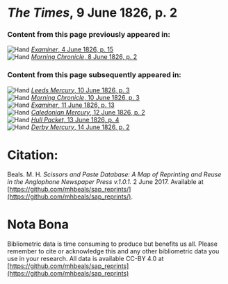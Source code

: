 # *The Times*, 9 June 1826, p. 2  
  
### Content from this page previously appeared in:  
![Hand](http://scissorsandpaste.net/wp-content/uploads/2017/06/smallhandpointer.png) [*Examiner*, 4 June 1826, p. 15](https://mhbeals.github.io/sap_html/Examiner/Examiner-4-June-1826-p-15)  
![Hand](http://scissorsandpaste.net/wp-content/uploads/2017/06/smallhandpointer.png) [*Morning Chronicle*, 8 June 1826, p. 2](https://mhbeals.github.io/sap_html/Morning-Chronicle/Morning-Chronicle-8-June-1826-p-2)  
  
### Content from this page subsequently appeared in:  
![Hand](http://scissorsandpaste.net/wp-content/uploads/2017/06/smallhandpointer.png) [*Leeds Mercury*, 10 June 1826, p. 3](https://mhbeals.github.io/sap_html/Leeds-Mercury/Leeds-Mercury-10-June-1826-p-3)  
![Hand](http://scissorsandpaste.net/wp-content/uploads/2017/06/smallhandpointer.png) [*Morning Chronicle*, 10 June 1826, p. 3](https://mhbeals.github.io/sap_html/Morning-Chronicle/Morning-Chronicle-10-June-1826-p-3)  
![Hand](http://scissorsandpaste.net/wp-content/uploads/2017/06/smallhandpointer.png) [*Examiner*, 11 June 1826, p. 13](https://mhbeals.github.io/sap_html/Examiner/Examiner-11-June-1826-p-13)  
![Hand](http://scissorsandpaste.net/wp-content/uploads/2017/06/smallhandpointer.png) [*Caledonian Mercury*, 12 June 1826, p. 2](https://mhbeals.github.io/sap_html/Caledonian-Mercury/Caledonian-Mercury-12-June-1826-p-2)  
![Hand](http://scissorsandpaste.net/wp-content/uploads/2017/06/smallhandpointer.png) [*Hull Packet*, 13 June 1826, p. 4](https://mhbeals.github.io/sap_html/Hull-Packet/Hull-Packet-13-June-1826-p-4)  
![Hand](http://scissorsandpaste.net/wp-content/uploads/2017/06/smallhandpointer.png) [*Derby Mercury*, 14 June 1826, p. 2](https://mhbeals.github.io/sap_html/Derby-Mercury/Derby-Mercury-14-June-1826-p-2)  


# Citation: 

Beals. M. H. *Scissors and Paste Database: A Map of Reprinting and Reuse in the Anglophone Newspaper Press v.1.0.1.* 2 June 2017. Available at [https://github.com/mhbeals/sap_reprints/](https://github.com/mhbeals/sap_reprints/). 

# Nota Bona

Bibliometric data is time consuming to produce but benefits us all. Please remember to cite or acknowledge this and any other bibliometric data you use in your research. All data is available CC-BY 4.0 at [https://github.com/mhbeals/sap_reprints](https://github.com/mhbeals/sap_reprints)